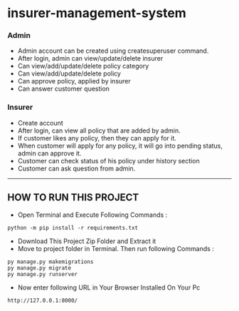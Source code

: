 # insurer-management-system

### Admin
- Admin account can be created using createsuperuser command.
- After login, admin can view/update/delete insurer
- Can view/add/update/delete policy category 
- Can view/add/update/delete policy
- Can approve policy, applied by insurer
- Can answer customer question

### Insurer
- Create account 
- After login, can view all policy that are added by admin.
- If customer likes any policy, then they can apply for it.
- When customer will apply for any policy, it will go into pending status, admin can approve it.
- Customer can check status of his policy under history section
- Customer can ask question from admin.

- ---

## HOW TO RUN THIS PROJECT
- Open Terminal and Execute Following Commands :
```
python -m pip install -r requirements.txt
```
- Download This Project Zip Folder and Extract it
- Move to project folder in Terminal. Then run following Commands :
```
py manage.py makemigrations
py manage.py migrate
py manage.py runserver
```
- Now enter following URL in Your Browser Installed On Your Pc
```
http://127.0.0.1:8000/
